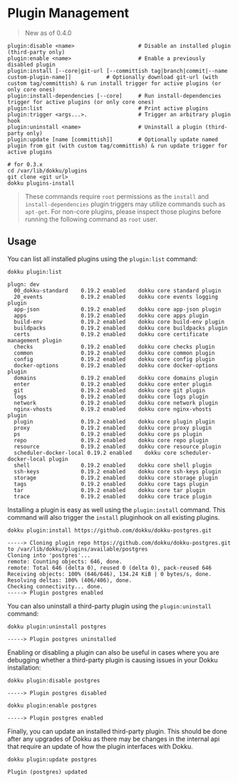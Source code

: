 # Plugin Management

> New as of 0.4.0

```
plugin:disable <name>                    # Disable an installed plugin (third-party only)
plugin:enable <name>                     # Enable a previously disabled plugin
plugin:install [--core|git-url [--committish tag|branch|commit|--name custom-plugin-name]]           # Optionally download git-url (with custom tag/committish) & run install trigger for active plugins (or only core ones)
plugin:install-dependencies [--core]     # Run install-dependencies trigger for active plugins (or only core ones)
plugin:list                              # Print active plugins
plugin:trigger <args...>.                # Trigger an arbitrary plugin hook
plugin:uninstall <name>                  # Uninstall a plugin (third-party only)
plugin:update [name [committish]]        # Optionally update named plugin from git (with custom tag/committish) & run update trigger for active plugins
```

```shell
# for 0.3.x
cd /var/lib/dokku/plugins
git clone <git url>
dokku plugins-install
```

> These commands require `root` permissions as the `install` and `install-dependencies` plugin triggers may utilize commands such as `apt-get`. For non-core plugins, please inspect those plugins before running the following command as `root` user.

## Usage

You can list all installed plugins using the `plugin:list` command:

```shell
dokku plugin:list
```

```
plugn: dev
  00_dokku-standard    0.19.2 enabled    dokku core standard plugin
  20_events            0.19.2 enabled    dokku core events logging plugin
  app-json             0.19.2 enabled    dokku core app-json plugin
  apps                 0.19.2 enabled    dokku core apps plugin
  build-env            0.19.2 enabled    dokku core build-env plugin
  buildpacks           0.19.2 enabled    dokku core buildpacks plugin
  certs                0.19.2 enabled    dokku core certificate management plugin
  checks               0.19.2 enabled    dokku core checks plugin
  common               0.19.2 enabled    dokku core common plugin
  config               0.19.2 enabled    dokku core config plugin
  docker-options       0.19.2 enabled    dokku core docker-options plugin
  domains              0.19.2 enabled    dokku core domains plugin
  enter                0.19.2 enabled    dokku core enter plugin
  git                  0.19.2 enabled    dokku core git plugin
  logs                 0.19.2 enabled    dokku core logs plugin
  network              0.19.2 enabled    dokku core network plugin
  nginx-vhosts         0.19.2 enabled    dokku core nginx-vhosts plugin
  plugin               0.19.2 enabled    dokku core plugin plugin
  proxy                0.19.2 enabled    dokku core proxy plugin
  ps                   0.19.2 enabled    dokku core ps plugin
  repo                 0.19.2 enabled    dokku core repo plugin
  resource             0.19.2 enabled    dokku core resource plugin
  scheduler-docker-local 0.19.2 enabled    dokku core scheduler-docker-local plugin
  shell                0.19.2 enabled    dokku core shell plugin
  ssh-keys             0.19.2 enabled    dokku core ssh-keys plugin
  storage              0.19.2 enabled    dokku core storage plugin
  tags                 0.19.2 enabled    dokku core tags plugin
  tar                  0.19.2 enabled    dokku core tar plugin
  trace                0.19.2 enabled    dokku core trace plugin
```

Installing a plugin is easy as well using the `plugin:install` command. This command will also trigger the `install` pluginhook on all existing plugins.

```shell
dokku plugin:install https://github.com/dokku/dokku-postgres.git
```

```
-----> Cloning plugin repo https://github.com/dokku/dokku-postgres.git to /var/lib/dokku/plugins/available/postgres
Cloning into 'postgres'...
remote: Counting objects: 646, done.
remote: Total 646 (delta 0), reused 0 (delta 0), pack-reused 646
Receiving objects: 100% (646/646), 134.24 KiB | 0 bytes/s, done.
Resolving deltas: 100% (406/406), done.
Checking connectivity... done.
-----> Plugin postgres enabled
```

You can also uninstall a third-party plugin using the `plugin:uninstall` command:

```shell
dokku plugin:uninstall postgres
```

```
-----> Plugin postgres uninstalled
```

Enabling or disabling a plugin can also be useful in cases where you are debugging whether a third-party plugin is causing issues in your Dokku installation:

```shell
dokku plugin:disable postgres
```

```
-----> Plugin postgres disabled
```

```shell
dokku plugin:enable postgres
```

```
-----> Plugin postgres enabled
```

Finally, you can update an installed third-party plugin. This should be done after any upgrades of Dokku as there may be changes in the internal api that require an update of how the plugin interfaces with Dokku.

```shell
dokku plugin:update postgres
```

```
Plugin (postgres) updated
```
